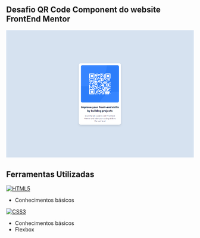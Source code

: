 ## Desafio QR Code Component do website FrontEnd Mentor

[![screenshot](./Screenshot.jpg)](#)

## Ferramentas Utilizadas

[![HTML5](https://img.shields.io/badge/HTML5-E34F26?style=for-the-badge&logo=html5&logoColor=white)](#)

* Conhecimentos básicos

[![CSS3](https://img.shields.io/badge/CSS3-1572B6?style=for-the-badge&logo=css3&logoColor=white)](#)

* Conhecimentos básicos
* Flexbox
